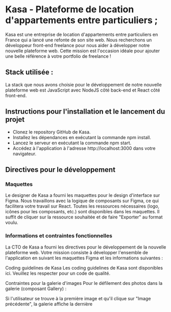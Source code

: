# Kasa - Plateforme de location d'appartements entre particuliers ;

Kasa est une entreprise de location d'appartements entre particuliers en France qui a lancé une refonte de son site web. Nous recherchons un développeur front-end freelance pour nous aider à développer notre nouvelle plateforme web. Cette mission est l'occasion idéale pour ajouter une belle référence à votre portfolio de freelance !
## Stack utilisée :

La stack que nous avons choisie pour le développement de notre nouvelle plateforme web est JavaScript avec NodeJS côté back-end et React côté front-end.
## Instructions pour l'installation et le lancement du projet

- Clonez le repository GitHub de Kasa.
- Installez les dépendances en exécutant la commande npm install.
- Lancez le serveur en exécutant la commande npm start.
- Accédez à l'application à l'adresse http://localhost:3000 dans votre navigateur.
## Directives pour le développement
### Maquettes

Le designer de Kasa a fourni les maquettes pour le design d'interface sur Figma. Nous travaillons avec la logique de composants sur Figma, ce qui facilitera votre travail sur React. Toutes les ressources nécessaires (logo, icônes pour les composants, etc.) sont disponibles dans les maquettes. Il suffit de cliquer sur la ressource souhaitée et de faire "Exporter" au format voulu.
### Informations et contraintes fonctionnelles

La CTO de Kasa a fourni les directives pour le développement de la nouvelle plateforme web. Votre mission consiste à développer l'ensemble de l'application en suivant les maquettes Figma et les informations suivantes :

Coding guidelines de Kasa
Les coding guidelines de Kasa sont disponibles ici. Veuillez les respecter pour un code de qualité.

Contraintes pour la galerie d'images
Pour le défilement des photos dans la galerie (composant Gallery) :

Si l'utilisateur se trouve à la première image et qu'il clique sur "Image précédente", la galerie affiche la dernière